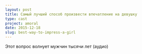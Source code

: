 ```yaml
---
layout: post
title: Самый лучший способ произвести впечатление на девушку
type: cast
project: amoral
date: 2015-12-18
slug: best-way-to-impress-a-girl
---
```


Этот вопрос волнует мужчин тысячи лет (аудио)

